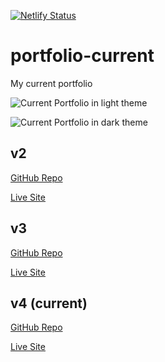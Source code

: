 [![Netlify Status](https://api.netlify.com/api/v1/badges/f59f2efb-15db-4eee-b088-781e8f4c3290/deploy-status)](https://app.netlify.com/sites/theryanfurrer-current/deploys)

# portfolio-current
My current portfolio

![Current Portfolio in light theme](https://cleanshot-cloud-fra.s3.eu-central-1.amazonaws.com/media/29651/ifHXTUvZXNdUoNqiOXAIOps2O4sOrso6R2oxpeMG.jpeg?X-Amz-Content-Sha256=UNSIGNED-PAYLOAD&X-Amz-Security-Token=IQoJb3JpZ2luX2VjEPb%2F%2F%2F%2F%2F%2F%2F%2F%2F%2FwEaDGV1LWNlbnRyYWwtMSJGMEQCIATL7Y2LfAPUh01XAmImPj8J8z1paGXxCacdTG8%2F7iqxAiAG74mNMCjbh%2FFSWM9KZpEjd7Jic8BRNcmLdQsdY32kFSqhAggvEAAaDDkxOTUxNDQ5MTY3NCIML3Id3E2ImF%2BhM3cGKv4B4KxhwYxEOGWIMMXGDKs75XZGu5k4h7bSQuP0EVT4OWxdmP141%2BoafGR22X1C9VCyGMcYO%2F0m9C5khY7Rlp4e%2FCiJKpvO2dmWORFtufbaxgoIPN%2BD0iHmMoqu0mdDQhRotHNMLIcNkTlvUUfl34WK%2BZg4vU7t0FYPJ1CaT4TigFK5TWoFDBP9JG6JcAUo0CbgHE84YB9iybtLQcDBUaMh0SbUvzBWVWX64c3eNXoaVzQKyF2GHr2WTjGjlRbcfaXDvYmwVfX%2F3e8SeFvQxY%2F%2BWBe9N%2F3qiotHsmm5kj%2BR9XcadHHx3BAqECIew86PnNQw6XTM4C2VSjc5%2Fr9QYpgw29LfjwY6mwH09WM%2Fkyfu5QolzfvirVg8PdzjYohpLNVdM5%2FfGMis2J5HBYf%2F3uWUrMNRr%2FVA9cscrhsEDRxVjo6kSUCUGkafqMHaob4rNJ5vlLLOBp1hL9atkz1i31KKxZoyd5kDd3snr2oqZr8rVQxm9yj8lKyOxm%2BIWatGGLO%2FwNgZc0Jqbm9lowdvrCzKm9WTbntVBr%2BvX7gVftM3nt98sQ%3D%3D&X-Amz-Algorithm=AWS4-HMAC-SHA256&X-Amz-Credential=ASIA5MF2VVMNCMDQWU6S%2F20220131%2Feu-central-1%2Fs3%2Faws4_request&X-Amz-Date=20220131T135917Z&X-Amz-SignedHeaders=host&X-Amz-Expires=300&X-Amz-Signature=948a9a3452ca6dc469743ceec1233896fba39c791d3a093420633f19205254a0)

![Current Portfolio in dark theme](https://cleanshot-cloud-fra.s3.eu-central-1.amazonaws.com/media/29651/7tEmIMxcWozphe6Xqr60AhLwXErpMYieXAIfzj0p.jpeg?X-Amz-Content-Sha256=UNSIGNED-PAYLOAD&X-Amz-Security-Token=IQoJb3JpZ2luX2VjEPb%2F%2F%2F%2F%2F%2F%2F%2F%2F%2FwEaDGV1LWNlbnRyYWwtMSJHMEUCIQCzMdoJnzU7fHFrxtNH%2BVyh9I0J7RbG5fKkWy26rHFZQwIgQveUwO7JUeJkh6j4zPHHz3c%2BgzDlc%2B%2FDDfR6uPQf%2FeoqoQIILxAAGgw5MTk1MTQ0OTE2NzQiDPC5C58FWHcNxWldMCr%2BAZ%2BNnotC4J62a3BAjYXw7QZzHpxQw6HEb2wsnTDzW%2F4rxagv0s5PlNbJUyfGmUH2pE7kiPRnLydmAokmSGdBlPWEPaJ8jIzjyvyk0I3955vxL4Rt8LDdyQdZbE8f4JVYVJBIdmAMSEb2gBJNQZ4kPgaUquRT4srCPcW9emaxqAVQkXfg%2BlfmB3uC2sY0B9TfeWz6wWB6jm%2F6uwMtsJa9qSZQE9WFlH0xAilqnhCzpM1Za%2Bg1kkJPtjHZAYS8e0v%2FAzLTchWN6dtkk8oQZ9Cf0uDMpPybbTPJxtI0nP%2FnueLkdE%2BCdr1SeJw%2BeY8iGZkGW4HP6Larj1PrAhXss1IYMKDR348GOpoBwvYhQbUesQP3a8GAOY3CrzCu7T6DcCtR%2FxZ3WGWybyqVO29TiHytSxIjDTAsmZbRQyniHh2fFlVk6xAUMz658qDoEIC%2Fw01JXMYtlDasBfuz55BOS7%2BWp1XcHi8%2FXkjSodUpoflfX8Z7TklSbSuFwWhXz7ibk4i%2FvTQLoro3Oy7vBKvTUivn39dMfow8CGov0TDttgun4j0%2BDg%3D%3D&X-Amz-Algorithm=AWS4-HMAC-SHA256&X-Amz-Credential=ASIA5MF2VVMNFMLSP6GY%2F20220131%2Feu-central-1%2Fs3%2Faws4_request&X-Amz-Date=20220131T135946Z&X-Amz-SignedHeaders=host&X-Amz-Expires=300&X-Amz-Signature=37c6f5567ca5f91b13111484171c8c6d6932cbae71156a88d6cfd4fa35382b92)

## v2
[GitHub Repo](https://github.com/TheRyanFurrer/portfolio-v2)

[Live Site](https://the-ryan-furrer-v2.netlify.app/)

## v3
[GitHub Repo](https://github.com/TheRyanFurrer/portfolio-v3)

[Live Site](https://the-ryan-furrer-v3.netlify.app/)

## v4 (current)
[GitHub Repo](https://github.com/TheRyanFurrer/portfolio-current)

[Live Site](https://theryanfurrer.dev/)
